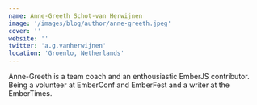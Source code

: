 ```yaml
---
name: Anne-Greeth Schot-van Herwijnen
image: '/images/blog/author/anne-greeth.jpeg'
cover: ''
website: ''
twitter: 'a.g.vanherwijnen'
location: 'Groenlo, Netherlands'
---
```

Anne-Greeth is a team coach and an enthousiastic EmberJS contributor. Being a volunteer at EmberConf and EmberFest and a writer at the EmberTimes.
